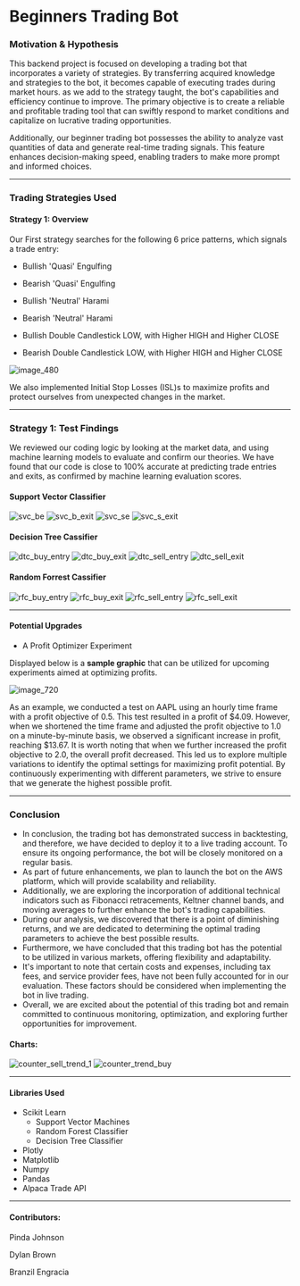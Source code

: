 # Beginners Trading Bot

### Motivation & Hypothesis
This backend project is focused on developing a trading bot that incorporates a variety of strategies. By transferring acquired knowledge and strategies to the bot, it becomes capable of executing trades during market hours. as we add to the strategy taught, the bot's capabilities and efficiency continue to improve. The primary objective is to create a reliable and profitable trading tool that can swiftly respond to market conditions and capitalize on lucrative trading opportunities.


Additionally, our beginner trading bot possesses the ability to analyze vast quantities of data and generate real-time trading signals. This feature enhances decision-making speed, enabling traders to make more prompt and informed choices.

---
### Trading Strategies Used
#### Strategy 1: Overview
Our First strategy searches for the following 6 price patterns, which signals a trade entry:

- Bullish 'Quasi' Engulfing
- Bearish 'Quasi' Engulfing

- Bullish 'Neutral' Harami
- Bearish 'Neutral' Harami

- Bullish Double Candlestick LOW, with Higher HIGH and Higher CLOSE
- Bearish Double Candlestick LOW, with Higher HIGH and Higher CLOSE


![image_480](https://github.com/Pindainc/Beginners_Trading_Bot/assets/100908888/c1be7f4f-1203-4e6e-af85-37b19f149336)


We also implemented Initial Stop Losses (ISL)s to maximize profits and protect ourselves from unexpected changes in the market.

---
### Strategy 1: Test Findings 
We reviewed our coding logic by looking at the market data, and using machine learning models to evaluate and confirm our theories. We have found that our code is close to 100% accurate at predicting trade entries and exits, as confirmed by machine learning evaluation scores.


#### Support Vector Classifier
![svc_be](https://github.com/Pindainc/Beginners_Trading_Bot/assets/100908888/72f36014-5ad8-4f23-8c51-7f726a329044)
![svc_b_exit](https://github.com/Pindainc/Beginners_Trading_Bot/assets/100908888/219cff21-005d-4f1c-af57-894812e6c1b5)
![svc_se](https://github.com/Pindainc/Beginners_Trading_Bot/assets/100908888/8fe59839-2828-4667-965f-6180c576f4c3)
![svc_s_exit](https://github.com/Pindainc/Beginners_Trading_Bot/assets/100908888/559bcab6-7990-46b8-a1b9-f21e5ea364b6)



#### Decision Tree Cassifier
![dtc_buy_entry](https://github.com/Pindainc/Beginners_Trading_Bot/assets/100908888/bffac718-f2f6-4858-9754-be274e157861)
![dtc_buy_exit](https://github.com/Pindainc/Beginners_Trading_Bot/assets/100908888/ecd0227d-2744-4634-8140-04663571cc17)
![dtc_sell_entry](https://github.com/Pindainc/Beginners_Trading_Bot/assets/100908888/f6db8385-31ae-40d6-8f00-cad866631575)
![dtc_sell_exit](https://github.com/Pindainc/Beginners_Trading_Bot/assets/100908888/7ea56100-03a1-4859-8fd5-a46efb46443d)



#### Random Forrest Cassifier
![rfc_buy_entry](https://github.com/Pindainc/Beginners_Trading_Bot/assets/100908888/19a6b809-d91c-452a-945d-adefd634b6c5)
![rfc_buy_exit](https://github.com/Pindainc/Beginners_Trading_Bot/assets/100908888/70c0bb0b-8ccb-452f-9472-294cc4343b68)
![rfc_sell_entry](https://github.com/Pindainc/Beginners_Trading_Bot/assets/100908888/bb0c869a-313b-423d-9511-78fc9e5cecbf)
![rfc_sell_exit](https://github.com/Pindainc/Beginners_Trading_Bot/assets/100908888/ee72ab2f-0069-430b-9509-c93ab08039e9)


---
#### Potential Upgrades
- A Profit Optimizer Experiment

Displayed below is a **sample graphic** that can be utilized for upcoming experiments aimed at optimizing profits.

![image_720](https://github.com/Pindainc/Beginners_Trading_Bot/assets/100908888/3e652b8e-62f5-4bb8-9775-11ed1b752f8b)


As an example, we conducted a test on AAPL using an hourly time frame with a profit objective of 0.5. This test resulted in a profit of $4.09. However, when we shortened the time frame and adjusted the profit objective to 1.0 on a minute-by-minute basis, we observed a significant increase in profit, reaching $13.67. It is worth noting that when we further increased the profit objective to 2.0, the overall profit decreased. This led us to explore multiple variations to identify the optimal settings for maximizing profit potential. By continuously experimenting with different parameters, we strive to ensure that we generate the highest possible profit.

---
### Conclusion

- In conclusion, the trading bot has demonstrated success in backtesting, and therefore, we have decided to deploy it to a live trading account. To ensure its ongoing performance, the bot will be closely monitored on a regular basis.
- As part of future enhancements, we plan to launch the bot on the AWS platform, which will provide scalability and reliability.
- Additionally, we are exploring the incorporation of additional technical indicators such as Fibonacci retracements, Keltner channel bands, and moving averages to further enhance the bot's trading capabilities.
- During our analysis, we discovered that there is a point of diminishing returns, and we are dedicated to determining the optimal trading parameters to achieve the best possible results.
- Furthermore, we have concluded that this trading bot has the potential to be utilized in various markets, offering flexibility and adaptability.
- It's important to note that certain costs and expenses, including tax fees, and service provider fees, have not been fully accounted for in our evaluation. These factors should be considered when implementing the bot in live trading.
- Overall, we are excited about the potential of this trading bot and remain committed to continuous monitoring, optimization, and exploring further opportunities for improvement.


#### Charts:
![counter_sell_trend_1](https://github.com/Pindainc/Beginners_Trading_Bot/assets/100908888/7dcfbc98-29f2-4320-b8ba-a0aa5f90a3e9)
![counter_trend_buy](https://github.com/Pindainc/Beginners_Trading_Bot/assets/100908888/25c61142-8ec7-460e-9648-a6ac632af4f3)


---
#### Libraries Used

- Scikit Learn
  - Support Vector Machines
  - Random Forest Classifier
  - Decision Tree Classifier
- Plotly
- Matplotlib
- Numpy
- Pandas
- Alpaca Trade API
---

#### Contributors: 
Pinda Johnson 

Dylan Brown

Branzil Engracia
